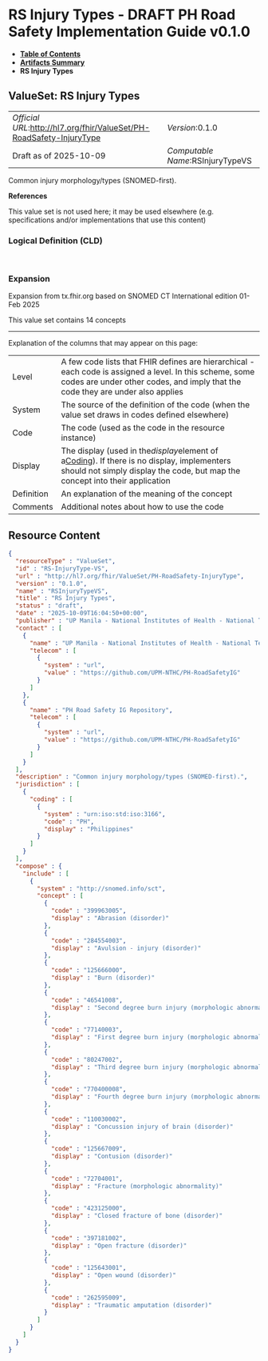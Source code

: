 # RS Injury Types - DRAFT PH Road Safety Implementation Guide v0.1.0

* [**Table of Contents**](toc.md)
* [**Artifacts Summary**](artifacts.md)
* **RS Injury Types**

## ValueSet: RS Injury Types 

| | |
| :--- | :--- |
| *Official URL*:http://hl7.org/fhir/ValueSet/PH-RoadSafety-InjuryType | *Version*:0.1.0 |
| Draft as of 2025-10-09 | *Computable Name*:RSInjuryTypeVS |

 
Common injury morphology/types (SNOMED-first). 

 **References** 

This value set is not used here; it may be used elsewhere (e.g. specifications and/or implementations that use this content)

### Logical Definition (CLD)

 

### Expansion

Expansion from tx.fhir.org based on SNOMED CT International edition 01-Feb 2025

This value set contains 14 concepts

-------

 Explanation of the columns that may appear on this page: 

| | |
| :--- | :--- |
| Level | A few code lists that FHIR defines are hierarchical - each code is assigned a level. In this scheme, some codes are under other codes, and imply that the code they are under also applies |
| System | The source of the definition of the code (when the value set draws in codes defined elsewhere) |
| Code | The code (used as the code in the resource instance) |
| Display | The display (used in the*display*element of a[Coding](http://hl7.org/fhir/R4/datatypes.html#Coding)). If there is no display, implementers should not simply display the code, but map the concept into their application |
| Definition | An explanation of the meaning of the concept |
| Comments | Additional notes about how to use the code |



## Resource Content

```json
{
  "resourceType" : "ValueSet",
  "id" : "RS-InjuryType-VS",
  "url" : "http://hl7.org/fhir/ValueSet/PH-RoadSafety-InjuryType",
  "version" : "0.1.0",
  "name" : "RSInjuryTypeVS",
  "title" : "RS Injury Types",
  "status" : "draft",
  "date" : "2025-10-09T16:04:50+00:00",
  "publisher" : "UP Manila - National Institutes of Health - National Telehealth Center",
  "contact" : [
    {
      "name" : "UP Manila - National Institutes of Health - National Telehealth Center",
      "telecom" : [
        {
          "system" : "url",
          "value" : "https://github.com/UPM-NTHC/PH-RoadSafetyIG"
        }
      ]
    },
    {
      "name" : "PH Road Safety IG Repository",
      "telecom" : [
        {
          "system" : "url",
          "value" : "https://github.com/UPM-NTHC/PH-RoadSafetyIG"
        }
      ]
    }
  ],
  "description" : "Common injury morphology/types (SNOMED-first).",
  "jurisdiction" : [
    {
      "coding" : [
        {
          "system" : "urn:iso:std:iso:3166",
          "code" : "PH",
          "display" : "Philippines"
        }
      ]
    }
  ],
  "compose" : {
    "include" : [
      {
        "system" : "http://snomed.info/sct",
        "concept" : [
          {
            "code" : "399963005",
            "display" : "Abrasion (disorder)"
          },
          {
            "code" : "284554003",
            "display" : "Avulsion - injury (disorder)"
          },
          {
            "code" : "125666000",
            "display" : "Burn (disorder)"
          },
          {
            "code" : "46541008",
            "display" : "Second degree burn injury (morphologic abnormality)"
          },
          {
            "code" : "77140003",
            "display" : "First degree burn injury (morphologic abnormality)"
          },
          {
            "code" : "80247002",
            "display" : "Third degree burn injury (morphologic abnormality)"
          },
          {
            "code" : "770400008",
            "display" : "Fourth degree burn injury (morphologic abnormality)"
          },
          {
            "code" : "110030002",
            "display" : "Concussion injury of brain (disorder)"
          },
          {
            "code" : "125667009",
            "display" : "Contusion (disorder)"
          },
          {
            "code" : "72704001",
            "display" : "Fracture (morphologic abnormality)"
          },
          {
            "code" : "423125000",
            "display" : "Closed fracture of bone (disorder)"
          },
          {
            "code" : "397181002",
            "display" : "Open fracture (disorder)"
          },
          {
            "code" : "125643001",
            "display" : "Open wound (disorder)"
          },
          {
            "code" : "262595009",
            "display" : "Traumatic amputation (disorder)"
          }
        ]
      }
    ]
  }
}

```
